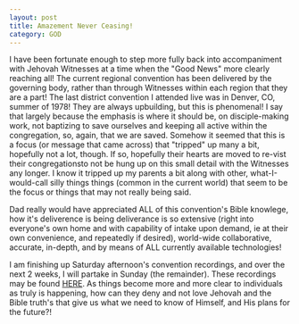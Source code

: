 ```yaml
---
layout: post
title: Amazement Never Ceasing!
category: GOD
---
```


I have been fortunate enough to step more fully back into accompaniment with Jehovah Witnesses at a time when the "Good News" more clearly reaching all! The current regional convention has been delivered by the governing body, rather than through Witnesses within each region that they are a part! The last district convention I attended live was in Denver, CO, summer of 1978! They are always upbuilding, but this is phenomenal! I say that largely because the emphasis is where it should be, on disciple-making work, not baptizing to save ourselves and keeping all active within the congregation, so, again, that we are saved. Somehow it seemed that this is a focus (or message that came across) that "tripped" up many a bit, hopefully not a lot, though. If so, hopefully their hearts are moved to re-vist their congregationsto not be hung up on this small detail with the Witnesses any longer. I know it tripped up my parents a bit along with other, what-I-would-call silly things things (common in the current world) that seem to be the focus or things that may not really being said.

Dad really would have appreciated ALL of this convention's Bible knowlege, how it's deliverence is being deliverance is so extensive (right into everyone's own home and with capability of intake upon demand, ie at their own convenience, and repeatedly if desired), world-wide collaborative, accurate, in-depth, and by means of ALL currently available technologies!

I am finishing up Saturday afternoon's convention recordings, and over the next 2 weeks, I will partake in Sunday (the remainder). These recordings may be found [HERE](https://www.jw.org/en/jehovahs-witnesses/conventions/). As things become more and more clear to individuals as truly is happening, how can they deny and not love Jehovah and the Bible truth's that give us what we need to know of Himself, and His plans for the future?!